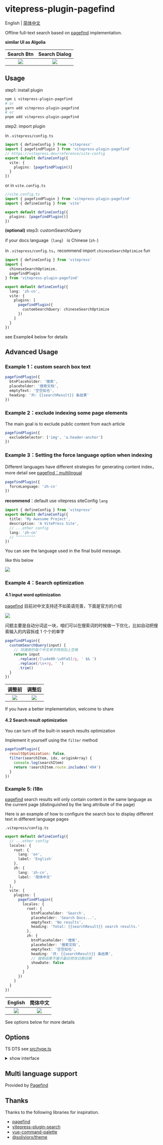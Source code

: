 # vitepress-plugin-pagefind

English | [简体中文](https://github.com/ATQQ/sugar-blog/blob/master/packages/vitepress-plugin-pagefind/README-zh.md)

Offline full-text search based on [pagefind](https://github.com/cloudcannon/pagefind) implementation.

**similar UI as Algolia**

|                               Search Btn                                |                              Search Dialog                              |
| :---------------------------------------------------------------------: | :---------------------------------------------------------------------: |
| ![](https://img.cdn.sugarat.top/mdImg/MTY3OTgxOTEzNjUwMw==679819136503) | ![](https://img.cdn.sugarat.top/mdImg/MTY3OTgxOTE1MDQ0OA==679819150448) |

## Usage

step1: install plugin

```sh
npm i vitepress-plugin-pagefind
# or
yarn add vitepress-plugin-pagefind
# or
pnpm add vitepress-plugin-pagefind
```

step2: import plugin

in `.vitepress/config.ts`

```ts
import { defineConfig } from 'vitepress'
import { pagefindPlugin } from 'vitepress-plugin-pagefind'
// https://vitepress.dev/reference/site-config
export default defineConfig({
  vite: {
    plugins: [pagefindPlugin()]
  }
})
```

or in `vite.config.ts`

```ts
//vite.config.ts
import { pagefindPlugin } from 'vitepress-plugin-pagefind'
import { defineConfig } from 'vite'

export default defineConfig({
  plugins: [pagefindPlugin()]
})
```

**(optional)** step3: customSearchQuery

if your docs language（`lang`） is Chinese (`zh-`)

in `.vitepress/config.ts`，recommend import `chineseSearchOptimize` fun

```ts
import { defineConfig } from 'vitepress'
import {
  chineseSearchOptimize,
  pagefindPlugin
} from 'vitepress-plugin-pagefind'

export default defineConfig({
  lang: 'zh-cn',
  vite: {
    plugins: [
      pagefindPlugin({
        customSearchQuery: chineseSearchOptimize
      })
    ]
  }
})
```

see Example4 below for details

## Advanced Usage

### Example 1：custom search box text

```ts
pagefindPlugin({
  btnPlaceholder: '搜索',
  placeholder: '搜索文档',
  emptyText: '空空如也',
  heading: '共: {{searchResult}} 条结果'
})
```

### Example 2：exclude indexing some page elements

The main goal is to exclude public content from each article

```ts
pagefindPlugin({
  excludeSelector: ['img', 'a.header-anchor']
})
```

### Example 3：Setting the force language option when indexing

Different languages have different strategies for generating content index，more detail see [pagefind：multilingual](https://pagefind.app/docs/multilingual/#language-support)

```ts
pagefindPlugin({
  forceLanguage: 'zh-cn'
})
```

**recommend**：default use vitepress siteConfig `lang`

```ts
import { defineConfig } from 'vitepress'
export default defineConfig({
  title: 'My Awesome Project',
  description: 'A VitePress Site',
  // ...other config
  lang: 'zh-cn'
  // ^^^^^^^^^
})
```

You can see the language used in the final build message.

like this below

![](https://img.cdn.sugarat.top/mdImg/MTY4MDkzNzI3MjQ3OQ==680937272479)

### Example 4：Search optimization

#### 4.1 input word optimization

[pagefind](https://pagefind.app/docs/multilingual/#specialized-languages) 目前对中文支持还不如英语完善，下面是官方的介绍

![](https://img.cdn.sugarat.top/mdImg/MTY4MDkzNzQ4NjYxMg==680937486612)

问题主要是自动分词这一块，咱们可以在搜索词的时候做一下优化，比如自动把搜索输入的内容拆成 1 个个的单字

```ts
pagefindPlugin({
  customSearchQuery(input) {
    // 将搜索的每个中文单字两侧加上空格
    return input
      .replace(/[\u4e00-\u9fa5]/g, ' $& ')
      .replace(/\s+/g, ' ')
      .trim()
  }
})
```

|                                 调整前                                  |                                 调整后                                  |
| :---------------------------------------------------------------------: | :---------------------------------------------------------------------: |
| ![](https://img.cdn.sugarat.top/mdImg/MTY4MDkzODE4ODgwMQ==680938188801) | ![](https://img.cdn.sugarat.top/mdImg/MTY4MDkzODMzMzE1NA==680938333154) |

If you have a better implementation, welcome to share

#### 4.2 Search result optimization

You can turn off the built-in search results optimization

Implement it yourself using the `filter` method

```js
pagefindPlugin({
  resultOptimization: false,
  filter(searchItem, idx, originArray) {
    console.log(searchItem)
    return !searchItem.route.includes('404')
  }
})
```

### Example 5: i18n

[pagefind](https://pagefind.app/docs/multisite/#merging-multiple-languages) search results will only contain content in the same language as the current page (distinguished by the lang attribute of the page)

Here is an example of how to configure the search box to display different text in different language pages

`.vitepress/config.ts`

```ts
export default defineConfig({
  // ...other config
  locales: {
    root: {
      lang: 'en',
      label: 'English'
    },
    zh: {
      lang: 'zh-cn',
      label: '简体中文'
    }
  },
  vite: {
    plugins: [
      pagefindPlugin({
        locales: {
          root: {
            btnPlaceholder: 'Search',
            placeholder: 'Search Docs...',
            emptyText: 'No results',
            heading: 'Total: {{searchResult}} search results.'
          },
          zh: {
            btnPlaceholder: '搜索',
            placeholder: '搜索文档',
            emptyText: '空空如也',
            heading: '共: {{searchResult}} 条结果',
            // 搜索结果不展示最后修改日期日期
            showDate: false
          }
        }
      })
    ]
  }
})
```

|                                 English                                 |                                简体中文                                 |
| :---------------------------------------------------------------------: | :---------------------------------------------------------------------: |
| ![](https://img.cdn.sugarat.top/mdImg/MTY4MTIyNjM1NzEyOQ==681226357129) | ![](https://img.cdn.sugarat.top/mdImg/MTY4MTIyNjMzNTU5Nw==681226335597) |

See options below for more details

## Options

TS DTS see [src/type.ts](./src/type.ts)

<details>
  <summary>show interface</summary>

```ts
interface PagefindOption {
  /**
   * Pass extra element selectors that Pagefind should ignore when indexing
   * @see https://pagefind.app/docs/config-options/#exclude-selectors
   * @default
   * ['div.aside' ,'a.header-anchor']
   */
  excludeSelector?: string[]
  /**
   * Ignores any detected languages and creates a single index for the entire site as the provided language.
   * Expects an ISO 639-1 code, such as en or zh.
   * @see https://pagefind.app/docs/config-options/#force-language
   */
  forceLanguage?: string
}

interface SearchConfig {
  /**
   * @default
   * 'Search'
   */
  btnPlaceholder?: string
  /**
   * @default
   * 'Search Docs'
   */
  placeholder?: string
  /**
   * @default
   * 'No results found.'
   */
  emptyText?: string
  /**
   * @default
   * 'Total: {{searchResult}} search results.'
   */
  heading?: string

  /**
   * Automatically reloads the page when the page language changes.
   *
   * The purpose is to reload the index file for the target language.
   * @default true
   */
  langReload?: boolean
  /**
   * For some special languages.
   * Customize the conversion of user input
   * @see https://pagefind.app/docs/multilingual/#specialized-languages
   */
  customSearchQuery?: (input: string) => string
  /**
   * @default true
   */
  resultOptimization?: boolean
  /**
   * Customize the filtering schema
   */
  filter?: (searchItem: SearchItem, idx: number, array: SearchItem[]) => boolean
  /**
   * Search result Displays the date the document was last modified
   * @default true
   */
  showDate?: boolean
  /**
   * i18n
   */
  locales?: Record<string, Omit<SearchConfig, 'locales'>>
}
```

</details>

## Multi language support

Provided by [Pagefind](https://pagefind.app/docs/multilingual/#language-support)

## Thanks

Thanks to the following libraries for inspiration.

- [pagefind](https://github.com/cloudcannon/pagefind)
- [vitepress-plugin-search](https://github.com/emersonbottero/vitepress-plugin-search)
- [vue-command-palette](https://github.com/xiaoluoboding/vue-command-palette)
- [@soliviorx/theme](https://github.com/SoliviorX/vitepress-blog/tree/master/packages/theme)

